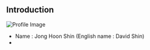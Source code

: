## Introduction
![Profile Image]()
- Name : Jong Hoon Shin (English name : David Shin)
- 
<!---
Dongnamu/Dongnamu is a ✨ special ✨ repository because its `README.md` (this file) appears on your GitHub profile.
You can click the Preview link to take a look at your changes.
--->
